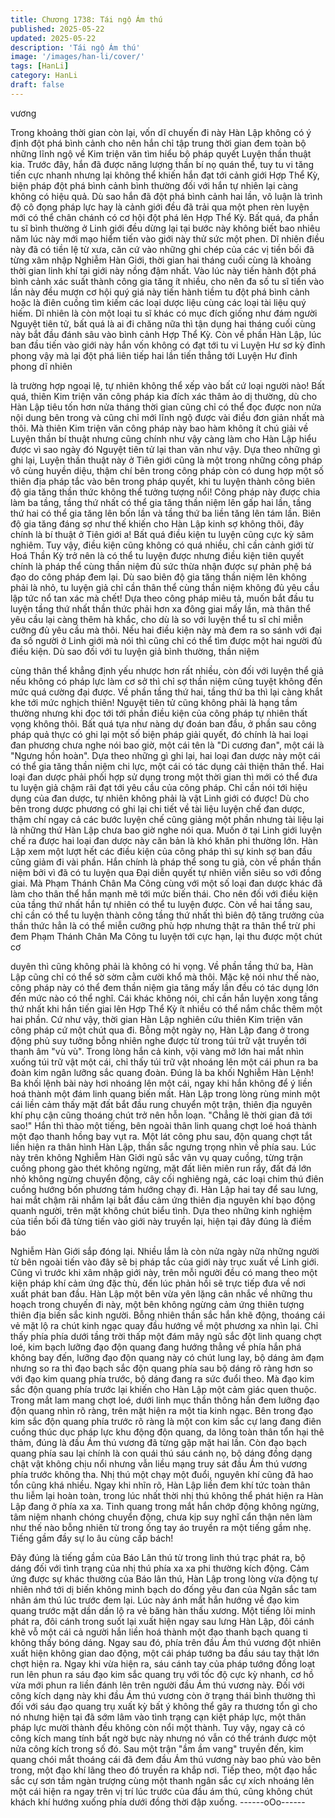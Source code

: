 ```yaml
---
title: Chương 1738: Tái ngộ Ám thú
published: 2025-05-22
updated: 2025-05-22
description: 'Tái ngộ Ám thú'
image: '/images/han-li/cover/'
tags: [HanLi]
category: HanLi
draft: false
---
```


vương

Trong khoảng thời gian còn lại, vốn dĩ chuyến đi này Hàn Lập
không có ý định đột phá bình cảnh cho nên hắn chỉ tập trung thời
gian đem toàn bộ những lĩnh ngộ về Kim triện văn tìm hiểu bộ
pháp quyết Luyện thần thuật kia.
Trước đây, hắn đã được năng lượng thần bí nọ quán thể, tuy tu vi
tăng tiến cực nhanh nhưng lại không thể khiến hắn đạt tới cảnh
giới Hợp Thể Kỳ, biện pháp đột phá bình cảnh bình thường đối
với hắn tự nhiên lại càng không có hiệu quả. Dù sao hắn đã đột
phá bình cảnh hai lần, vô luận là trình độ cô đọng pháp lực hay là
cảnh giới đều đã trải qua một phen rèn luyện mới có thể chân
chánh có cơ hội đột phá lên Hợp Thể Kỳ. Bất quá, đa phần tu sĩ
bình thường ở Linh giới đều dừng lại tại bước này không biết bao
nhiêu năm lúc này mới mạo hiểm tiến vào giới này thử sức một
phen.
Dĩ nhiên điều này đã có tiền lệ từ xưa, căn cứ vào những ghi
chép của các vị tiền bối đã từng xâm nhập Nghiễm Hàn Giới, thời
gian hai tháng cuối cùng là khoảng thời gian linh khí tại giới này
nồng đậm nhất. Vào lúc này tiến hành đột phá bình cảnh xác suất
thành công gia tăng ít nhiều, cho nên đa số tu sĩ tiến vào lần này
đều mượn cơ hội quý giá này tiến hành tiềm tu đột phá bình cảnh
hoặc là điên cuồng tìm kiếm các loại dược liệu cùng các loại tài
liệu quý hiếm. Dĩ nhiên là còn một loại tu sĩ khác có mục đích
giống như đám người Nguyệt tiên tử, bất quá là ai đi chăng nữa
thì tận dụng hai tháng cuối cùng này bắt đầu đánh sâu vào bình
cảnh Hợp Thể Kỳ.
Còn về phần Hàn Lập, lúc ban đầu tiến vào giới này hắn vốn
không có đạt tới tu vi Luyện Hư sơ kỳ đỉnh phong vậy mà lại đột
phá liên tiếp hai lần tiến thẳng tới Luyện Hư đỉnh phong dĩ nhiên

là trường hợp ngoại lệ, tự nhiên không thể xếp vào bất cứ loại
người nào!
Bất quá, thiên Kim triện văn công pháp kia đích xác thâm ảo dị
thường, dù cho Hàn Lập tiêu tốn hơn nửa tháng thời gian cũng
chỉ có thể đọc được non nửa nội dung bên trong và cũng chỉ mới
lĩnh ngộ được vài điều đơn giản nhất mà thôi. Mà thiên Kim triện
văn công pháp này bao hàm không ít chú giải về Luyện thần bí
thuật nhưng cũng chính như vậy càng làm cho Hàn Lập hiểu
được vì sao ngày đó Nguyệt tiên tử lại than vãn như vậy.
Dựa theo những gì ghi lại, Luyện thần thuật này ở Tiên giới cũng
là một trong những công pháp vô cùng huyền diệu, thậm chí bên
trong công pháp còn có dung hợp một số thiên địa pháp tắc vào
bên trong pháp quyết, khi tu luyện thành công biên độ gia tăng
thần thức không thể tưởng tượng nổi!
Công pháp này được chia làm ba tầng, tầng thứ nhất có thể gia
tăng thần niệm lên gấp hai lần, tầng thứ hai có thể gia tăng lên
bốn lần và tầng thứ ba liền tăng lên tám lần. Biên độ gia tăng
đáng sợ như thế khiến cho Hàn Lập kinh sợ không thôi, đây chính
là bí thuật ở Tiên giới a!
Bất quá điều kiện tu luyện cũng cực kỳ sâm nghiêm.
Tuy vậy, điều kiện cũng không có quá nhiều, chỉ cần cảnh giới từ
Hoá Thần Kỳ trở nên là có thể tu luyện được nhưng điều kiện tiên
quyết chính là pháp thể cùng thần niệm đủ sức thừa nhận được
sự phản phệ bá đạo do công pháp đem lại. Dù sao biên độ gia
tăng thần niệm lên không phải là nhỏ, tu luyện giả chỉ cần thân
thể cùng thần niệm không đủ yêu cầu lập tức nổ tan xác mà chết!
Dựa theo công pháp miêu tả, muốn bắt đầu tu luyện tầng thứ nhất
thần thức phải hơn xa đông giai mấy lần, mà thân thể yêu cầu lại
càng thêm hà khắc, cho dù là so với luyện thể tu sĩ chỉ miễn
cưỡng đủ yêu cầu mà thôi.
Nếu hai điều kiện này mà đem ra so sánh với đại đa số người ở
Linh giới mà nói thì cũng chỉ có thể tìm được một hai người đủ
điều kiện. Dù sao đối với tu luyện giả bình thường, thần niệm

cùng thân thể khẳng định yếu nhược hơn rất nhiều, còn đối với
luyện thể giả nếu không có pháp lực làm cơ sở thì chỉ sợ thần
niệm cũng tuyệt không đến mức quá cường đại được. Về phần
tầng thứ hai, tầng thứ ba thì lại càng khắt khe tới mức nghịch
thiên!
Nguyệt tiên tử cũng không phải là hạng tầm thường nhưng khi
đọc tới tới phần điều kiện của công pháp tự nhiên thất vọng
không thôi. Bất quá tựa như nàng dự đoán ban đầu, ở phần sau
công pháp quả thực có ghi lại một số biện pháp giải quyết, đó
chính là hai loại đan phương chưa nghe nói bao giờ, một cái tên
là "Di cương đan", một cái là "Ngưng hồn hoàn".
Dựa theo những gì ghi lại, hai loại đan dược này một cái có thể
gia tăng thần niệm chi lực, một cái có tác dụng cải thiện thân thể.
Hai loại đan dược phải phối hợp sử dụng trong một thời gian thì
mới có thể đưa tu luyện giả chậm rãi đạt tới yêu cầu của công
pháp. Chỉ cần nói tới hiệu dụng của đan dược, tự nhiên không
phải là vật Linh giới có được!
Dù cho bên trong dược phương có ghi lại chi tiết về tài liệu luyện
chế đan dược, thậm chí ngay cả các bước luyện chế cũng giảng
một phần nhưng tài liệu lại là những thứ Hàn Lập chưa bao giờ
nghe nói qua. Muốn ở tại Linh giới luyện chế ra được hai loại đan
dược này căn bản là khó khăn phi thường lớn.
Hàn Lập xem một lượt hết các điều kiện của công pháp thì sự
kinh sợ ban đầu cũng giảm đi vài phần.
Hắn chính là pháp thể song tu giả, còn về phần thần niệm bởi vì
đã có tu luyện qua Đại diễn quyết tự nhiên viễn siêu so với đồng
giai. Mà Phạm Thánh Chân Ma Công cùng với một số loại đan
dược khác đã làm cho thân thể hắn mạnh mẽ tới mức biến thái.
Cho nên đối với điều kiện của tầng thứ nhất hắn tự nhiên có thể
tu luyện được.
Còn về hai tầng sau, chỉ cần có thể tu luyện thành công tầng thứ
nhất thì biên độ tăng trưởng của thần thức hẳn là có thể miễn
cưỡng phù hợp nhưng thật ra thân thể trừ phi đem Phạm Thánh
Chân Ma Công tu luyện tới cực hạn, lại thu được một chút cơ

duyên thì cũng không phải là không có hi vọng. Về phần tầng thứ
ba, Hàn Lập cũng chỉ có thể sờ sờm cằm cười khổ mà thôi. Mặc
kệ nói như thế nào, công pháp này có thể đem thần niệm gia tăng
mấy lần đều có tác dụng lớn đến mức nào có thể nghĩ.
Cái khác không nói, chỉ cần hắn luyện xong tầng thứ nhất khi hắn
tiến giai lên Hợp Thể Kỳ ít nhiều có thể nắm chắc thêm một hai
phần. Cứ như vậy, thời gian Hàn Lập nghiên cứu thiên Kim triện
văn công pháp cứ một chút qua đi.
Bỗng một ngày nọ, Hàn Lập đang ở trong động phủ suy tưởng
bỗng nhiên nghe được từ trong túi trữ vật truyền tới thanh âm "vù
vù". Trong lòng hắn cả kinh, vội vàng mở lớn hai mắt nhìn xuống
túi trữ vật một cái, chỉ thấy túi trữ vật nhoáng lên một cái phun ra
ba đoàn kim ngân lưỡng sắc quang đoàn. Đúng là ba khối
Nghiễm Hàn Lệnh!
Ba khối lệnh bài này hơi nhoáng lên một cái, ngay khi hắn không
để ý liền hoá thành một đám linh quang biến mất. Hàn Lập trong
lòng rùng minh một cái liền cảm thấy mặt đất bắt đầu rung chuyển
một trận, thiên địa nguyên khí phụ cận cũng thoáng chút trở nên
hỗn loạn.
"Chẳng lẽ thời gian đã tới sao!"
Hắn thì thào một tiếng, bên ngoài thân linh quang chợt loé hoá
thành một đạo thanh hồng bay vụt ra. Một lát công phu sau, độn
quang chợt tắt liền hiện ra thân hình Hàn Lập, thần sắc ngưng
trọng nhìn về phía sau.
Lúc này trên không Nghiễm Hàn Giới ngũ sắc vân vụ quay cuồng,
từng trận cuồng phong gào thét không ngừng, mặt đất liên miên
run rẩy, đất đá lớn nhỏ không ngừng chuyển động, cây cối
nghiêng ngả, các loại chim thú điên cuồng hướng bốn phương
tám hướng chạy đi.
Hàn Lập hai tay để sau lưng, hai mắt chậm rãi nhắm lại bắt đầu
cảm ứng thiên địa nguyên khí bạo động quanh người, trên mặt
không chút biểu tình. Dựa theo những kinh nghiệm của tiền bối đã
từng tiến vào giới này truyền lại, hiện tại đây đúng là điềm báo

Nghiễm Hàn Giới sắp đóng lại. Nhiều lắm là còn nửa ngày nữa
những người từ bên ngoài tiến vào đây sẽ bị pháp tắc của giới
này trục xuất về Linh giới. Cũng vì trước khi xâm nhập giới này,
trên mỗi người đều có mang theo một kiện pháp khí cảm ứng đặc
thù, đến lúc phản hồi sẽ trực tiếp đưa về nơi xuất phát ban đầu.
Hàn Lập một bên vừa yên lặng cân nhắc về những thu hoạch
trong chuyến đi này, một bên không ngừng cảm ứng thiên tượng
thiên địa biến sắc kinh người. Bỗng nhiên thần sắc hắn khẽ động,
thoáng cái vẻ mặt lộ ra chút kinh ngạc quay đầu hướng về một
phương xa nhìn lại. Chỉ thấy phía phía dưới tầng trời thấp một
đám mây ngũ sắc đột linh quang chợt loé, kim bạch lưỡng đạo
độn quang đang hướng thẳng về phía hắn phá không bay đến,
lưỡng đạo độn quang này có chút lung lay, bộ dáng ảm đạm
nhưng so ra thì đạo bạch sắc độn quang phía sau bộ dáng rõ
ràng hơn so với đạo kim quang phía trước, bộ dáng đang ra sức
đuổi theo. Mà đạo kim sắc độn quang phía trước lại khiến cho
Hàn Lập một cảm giác quen thuộc.
Trong mắt lam mang chợt loé, dưới linh mục thần thông hắn đem
lưỡng đạo độn quang nhìn rõ ràng, trên mặt hiện ra một tia kinh
ngạc.
Bên trong đạo kim sắc độn quang phía trước rõ ràng là một con
kim sắc cự lang đang điên cuồng thúc dục pháp lực khu động độn
quang, da lông toàn thân tổn hại thê thảm, đúng là đầu Ám thú
vương đã từng gặp mặt hai lần. Còn đạo bạch quang phía sau lại
chính là con quái thú sáu cánh nọ, bộ dáng đồng dạng chật vật
không chịu nổi nhưng vẫn liều mạng truy sát đầu Ám thú vương
phía trước không tha. Nhị thú một chạy một đuổi, nguyên khí
cũng đã hao tổn cũng khá nhiều.
Ngay khi nhĩn rõ, Hàn Lập liền đem khí tức toàn thân thu liễm lại
hoàn toàn, trong lúc nhất thời nhị thú không thể phát hiện ra Hàn
Lập đang ở phía xa xa. Tinh quang trong mắt hắn chớp động
không ngừng, tâm niệm nhanh chóng chuyển động, chưa kịp suy
nghĩ cẩn thận nên làm như thế nào bỗng nhiên từ trong ống tay
áo truyền ra một tiếng gầm nhẹ. Tiếng gầm đầy sự lo âu cùng cấp
bách!

Đây đúng là tiếng gầm của Báo Lân thú từ trong linh thú trạc phát
ra, bộ dáng đối với tình trạng của nhị thú phía xa xa phi thường
kích động.
Cảm ứng được sự khác thường của Báo lân thú, Hàn Lập trong
lòng vừa động tự nhiên nhớ tới dị biến không minh bạch do đống
yêu đan của Ngân sắc tam nhãn ám thú lúc trước đem lại. Lúc
này ánh mắt hắn hướng về đạo kim quang trước mặt dần dần lộ
ra vẻ băng hàn thấu xương.
Một tiếng lôi minh phát ra, đôi cánh trong suốt lại xuất hiện ngay
sau lưng Hàn Lập, đôi cánh khẽ vỗ một cái cả người hắn liền hoá
thành một đạo thanh bạch quang ti không thấy bóng dáng.
Ngay sau đó, phía trên đầu Ám thú vương đột nhiên xuất hiện
không gian dao động, một cái pháp tướng ba đầu sáu tay thật lớn
chợt hiện ra. Ngay khi vừa hiện ra, sáu cánh tay của pháp tướng
đồng loạt run lên phun ra sáu đạo kim sắc quang trụ với tốc độ
cực kỳ nhanh, cơ hồ vừa mới phun ra liền đánh lên trên người
đầu Ám thú vương này.
Đối với công kích dạng này khi đầu Ám thú vương còn ở trạng
thái bình thường thì đối với sáu đạo quang trụ xuất kỳ bất ý không
thể gây ra thương tổn gì cho nó nhưng hiện tại đã sớm lâm vào
tình trạng cạn kiệt pháp lực, một thân pháp lực mười thành đều
không còn nổi một thành. Tuy vậy, ngay cả có công kích mang
tính bất ngờ bực này nhưng nó vẫn có thể tránh được một nửa
công kích trong số đó.
Sau một trận "ầm ầm vang" truyền đến, kim quang chói mắt
thoáng cái đã đem đầu Ám thú vương này bao phủ vào bên trong,
một đạo khí lãng theo đó truyền ra khắp nơi. Tiếp theo, một đạo
hắc sắc cự sơn tầm ngàn trượng cùng một thanh ngân sắc cự
xích nhoáng lên một cái hiện ra ngay trên vị trí lúc trước của đầu
ám thú, cũng không chút khách khí hướng xuống phía dưới đồng
thời đập xuống.
------oOo------
